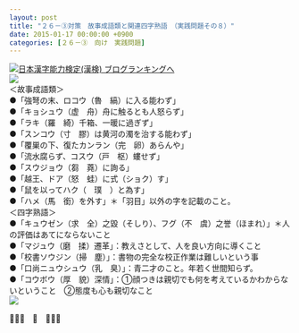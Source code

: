 ```yaml
---
layout: post
title: "２６－③対策　故事成語類と関連四字熟語　（実践問題その８）"
date: 2015-01-17 00:00:00 +0900
categories: [２６－③　向け　実践問題]
---
```


[![](/syuusyuu9701/assets/images/２６－③対策-故事成語類と関連四字熟語-（実践問題その８）-br_c_3028_1.gif)](http://blog.with2.net/link.php?1659096:3028 "日本漢字能力検定(漢検) ブログランキングへ")[日本漢字能力検定(漢検) ブログランキングへ](http://blog.with2.net/link.php?1659096:3028)　  
![](/syuusyuu9701/assets/images/２６－③対策-故事成語類と関連四字熟語-（実践問題その８）-8a50e2e5a147701b272807b76d3f4414.png)  
＜故事成語類＞  
●「強弩の末、ロコウ（魯　縞）に入る能わず」  
●「キョシュウ（虚　舟）舟に触るとも人怒らず」  
●「ラキ（羅　綺）千箱、一暖に過ぎず」  
●「スンコウ（寸　膠）は黄河の濁を治する能わず」  
●「覆巣の下、復たカンラン（完　卵）あらんや」  
●「流水腐らず、コスウ（戸　枢）螻せず」  
●「スウジョウ（芻　蕘）に詢る」  
●「越王、ドア（怒　蛙）に式（ショク）す」  
●「鼠を以ってハク（　璞　）と為す」  
●「ハメ（馬　銜）を外す」＊「羽目」以外の字を記載のこと。  
＜四字熟語＞  
●「キュウゼン（求　全）之毀（そしり）、フグ（不　虞）之誉（ほまれ）」＊人の評価はあてにならないこと  
●「マジュウ（磨　揉）遷革」：教えさとして、人を良い方向に導くこと  
●「校書ソウジン（掃　塵）」：書物の完全な校正作業は難しいという事  
●「口尚ニュウシュウ（乳　臭）」：青二才のこと。年若く世間知らず。  
●「コウボウ（厚　貌）深情」：①顔つきは親切でも何を考えているかわからないということ　②態度も心も親切なこと  
![](/syuusyuu9701/assets/images/２６－③対策-故事成語類と関連四字熟語-（実践問題その８）-f4c0958d94f985355d2263b88b921a29.png)  
  
👋👋👋　🐑　👋👋👋  
  
  